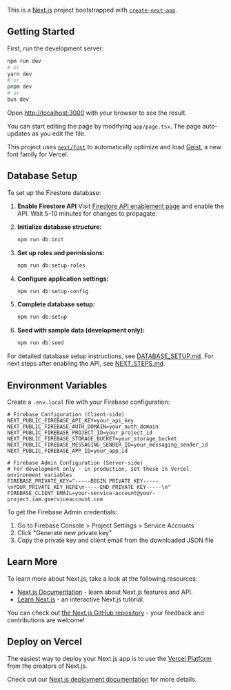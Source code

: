 This is a [Next.js](https://nextjs.org) project bootstrapped with [`create-next-app`](https://nextjs.org/docs/app/api-reference/cli/create-next-app).

## Getting Started

First, run the development server:

```bash
npm run dev
# or
yarn dev
# or
pnpm dev
# or
bun dev
```

Open [http://localhost:3000](http://localhost:3000) with your browser to see the result.

You can start editing the page by modifying `app/page.tsx`. The page auto-updates as you edit the file.

This project uses [`next/font`](https://nextjs.org/docs/app/building-your-application/optimizing/fonts) to automatically optimize and load [Geist](https://vercel.com/font), a new font family for Vercel.

## Database Setup

To set up the Firestore database:

1. **Enable Firestore API**
   Visit [Firestore API enablement page](https://console.developers.google.com/apis/api/firestore.googleapis.com/overview?project=buccf-connect) and enable the API. Wait 5-10 minutes for changes to propagate.

2. **Initialize database structure:**
   ```bash
   npm run db:init
   ```

3. **Set up roles and permissions:**
   ```bash
   npm run db:setup-roles
   ```

4. **Configure application settings:**
   ```bash
   npm run db:setup-config
   ```

5. **Complete database setup:**
   ```bash
   npm run db:setup
   ```

6. **Seed with sample data (development only):**
   ```bash
   npm run db:seed
   ```

For detailed database setup instructions, see [DATABASE_SETUP.md](docs/DATABASE_SETUP.md).
For next steps after enabling the API, see [NEXT_STEPS.md](docs/NEXT_STEPS.md).

## Environment Variables

Create a `.env.local` file with your Firebase configuration:

```env
# Firebase Configuration (Client-side)
NEXT_PUBLIC_FIREBASE_API_KEY=your_api_key
NEXT_PUBLIC_FIREBASE_AUTH_DOMAIN=your_auth_domain
NEXT_PUBLIC_FIREBASE_PROJECT_ID=your_project_id
NEXT_PUBLIC_FIREBASE_STORAGE_BUCKET=your_storage_bucket
NEXT_PUBLIC_FIREBASE_MESSAGING_SENDER_ID=your_messaging_sender_id
NEXT_PUBLIC_FIREBASE_APP_ID=your_app_id

# Firebase Admin Configuration (Server-side)
# For development only - in production, set these in Vercel environment variables
FIREBASE_PRIVATE_KEY="-----BEGIN PRIVATE KEY-----\nYOUR_PRIVATE_KEY_HERE\n-----END PRIVATE KEY-----\n"
FIREBASE_CLIENT_EMAIL=your-service-account@your-project.iam.gserviceaccount.com
```

To get the Firebase Admin credentials:
1. Go to Firebase Console > Project Settings > Service Accounts
2. Click "Generate new private key"
3. Copy the private key and client email from the downloaded JSON file

## Learn More

To learn more about Next.js, take a look at the following resources:

- [Next.js Documentation](https://nextjs.org/docs) - learn about Next.js features and API.
- [Learn Next.js](https://nextjs.org/learn) - an interactive Next.js tutorial.

You can check out [the Next.js GitHub repository](https://github.com/vercel/next.js) - your feedback and contributions are welcome!

## Deploy on Vercel

The easiest way to deploy your Next.js app is to use the [Vercel Platform](https://vercel.com/new?utm_medium=default-template&filter=next.js&utm_source=create-next-app&utm_campaign=create-next-app-readme) from the creators of Next.js.

Check out our [Next.js deployment documentation](https://nextjs.org/docs/app/building-your-application/deploying) for more details.